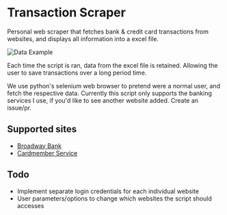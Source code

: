 # Transaction Scraper
Personal web scraper that fetches bank & credit card transactions from websites, and displays all information into a excel file.

![Data Example](https://user-images.githubusercontent.com/6068039/184972961-207fd3f5-9270-45e2-b372-31af4c43269e.png)

Each time the script is ran, data from the excel file is retained. Allowing the user to save transactions over a long period time.

We use python's selenium web browser to pretend were a normal user, and fetch the respective data.
Currently this script only supports the banking services I use, if you'd like to see another website added. Create an issue/pr.

## Supported sites
* [Broadway Bank](https://broadway.bank/)
* [Cardmember Service](https://www.myaccountaccess.com/onlineCard/login.do)

## Todo
* Implement separate login credentials for each individual website
* User parameters/options to change which websites the script should accesses
